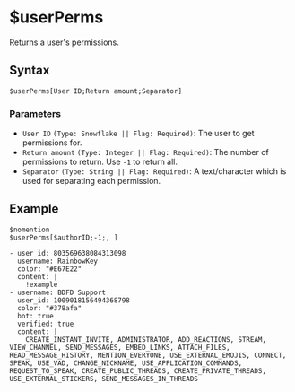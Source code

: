 # $userPerms
Returns a user's permissions.

## Syntax
```
$userPerms[User ID;Return amount;Separator]
```

### Parameters
- `User ID` `(Type: Snowflake || Flag: Required)`: The user to get permissions for.
- `Return amount` `(Type: Integer || Flag: Required)`: The number of permissions to return. Use `-1` to return all.
- `Separator` `(Type: String || Flag: Required)`: A text/character which is used for separating each permission.

## Example
```
$nomention
$userPerms[$authorID;-1;, ]
```

``` discord yaml
- user_id: 803569638084313098
  username: RainbowKey
  color: "#E67E22"
  content: |
    !example
- username: BDFD Support
  user_id: 1009018156494368798
  color: "#378afa"
  bot: true
  verified: true
  content: |
    CREATE_INSTANT_INVITE, ADMINISTRATOR, ADD_REACTIONS, STREAM, VIEW_CHANNEL, SEND_MESSAGES, EMBED_LINKS, ATTACH_FILES, READ_MESSAGE_HISTORY, MENTION_EVERYONE, USE_EXTERNAL_EMOJIS, CONNECT, SPEAK, USE_VAD, CHANGE_NICKNAME, USE_APPLICATION_COMMANDS, REQUEST_TO_SPEAK, CREATE_PUBLIC_THREADS, CREATE_PRIVATE_THREADS, USE_EXTERNAL_STICKERS, SEND_MESSAGES_IN_THREADS
```
